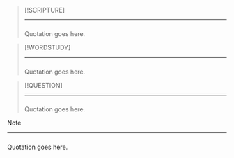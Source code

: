 > [!SCRIPTURE]  
>  
> --- 
> <h5></h5>
> Quotation goes here. 



> [!WORDSTUDY]
> 
> --- 
> <h5></h5>
>  Quotation goes here. 


> [!QUESTION]
> 
> --- 
> <h5></h5>
>  Quotation goes here. 


> [!NOTE]
> 
> --- 
> <h5></h5>
>  Quotation goes here. 